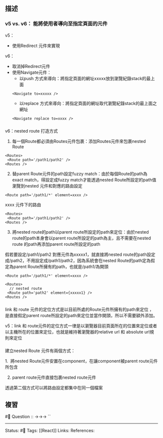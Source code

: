 ## 描述



### v5 vs. v6： 能將使用者導向至指定頁面的元件

v5：
- 使用Redirect 元件來實現

v6：
- 取消掉Redirect元件
- 使用Navigate元件：
	- 以push 方式來導向：將指定頁面的網址xxxxx放到瀏覽紀錄stack的最上面
	```
	<Navigate to=xxxxx />
	```
	- 以replace 方式來導向：將指定頁面的網址取代瀏覽紀錄stack的最上面之網址
	```
	<Navigate replace to=xxxx />
	```

### 


v6：nested route 打造方式

1. 每一個Route都必須由Routes元件包裹：添加Routes元件來包裹nested Route
```
<Routes>
 <Route path='/path1/path2' />
<Routes />
```
2. 替parent Route元件的path設定fuzzy match：由於每個Route的path為exact match，得設定成fuzzy match才能透過nested Route所設定的path值瀏覽到nested 元件和對應的路由設定

`<Route path='/path1/*' element=xxxx />`

xxxx 元件下的路由
```
<Routes>
 <Route path='/path1/path2' />
<Routes />
```

3. 將nested route的path以parent route所設定的path來定位：由於nested route的path本身會以parent route所設定的path為主，且不需要在nested route 的path再添加parent route所設定的path



假若要設定/path1/path2 對應元件為xxxxx1，就直接將nested route的path設定成/path2，不用設定成/path1/path2，因為系統會在nested Route的path定為假定為parent Route所擁有的path，也就是/path1/為開頭

`<Route path='/path1/*' element=xxxx />`

```
<Routes>
  // nested route
 <Route path='path2' element={xxxxx1} />
<Routes />
```
###

link 和 route 元件的定位方式是以目前所處的Route元件所擁有的path來定位 ，是直接假定parent route所設定的path來定位並當作開頭，所以不需要額外添加。

  

v5：link 和 route元件的定位方式一律是以瀏覽器目前頁面所在的位置來定位或者以主機所在的位置來定位，也就是維持著瀏覽器的relative url 和 absolute url規則來定位

###
建立nested Route 元件有兩個方式：

1.  將nested Route元件安置在component，在讓component被parent route元件所包含

2. parent route元件直接包裹nested route元件

  

透過第二個方式可以將路由設定都集中在同一個檔案


## 複習
#🧠 Question :: ->->-> ``

---
Status: #🌱 
Tags:
[[React]]
Links:
References:
